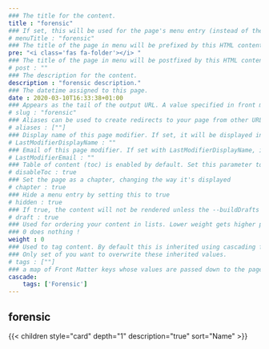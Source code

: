 ```yaml
---
### The title for the content.
title : "forensic"
### If set, this will be used for the page's menu entry (instead of the `title` attribute)
# menuTitle : "forensic"
### The title of the page in menu will be prefixed by this HTML content
pre: "<i class='fas fa-folder'></i> "
### The title of the page in menu will be postfixed by this HTML content
# post : ""
### The description for the content.
description : "forensic description."
### The datetime assigned to this page.
date : 2020-03-10T16:33:38+01:00
### Appears as the tail of the output URL. A value specified in front matter will override the segment of the URL based on the filename.
# slug : "forensic"
### Aliases can be used to create redirects to your page from other URLs.
# aliases : [""]
### Display name of this page modifier. If set, it will be displayed in the footer.
# LastModifierDisplayName : ""
### Email of this page modifier. If set with LastModifierDisplayName, it will be displayed in the footer
# LastModifierEmail : ""
### Table of content (toc) is enabled by default. Set this parameter to true to disable it.
# disableToc : true
### Set the page as a chapter, changing the way it's displayed
# chapter : true
### Hide a menu entry by setting this to true
# hidden : true
### If true, the content will not be rendered unless the --buildDrafts flag is passed to the hugo command.
# draft : true
### Used for ordering your content in lists. Lower weight gets higher precedence. So content with lower weight will come first.
### 0 does nothing !
weight : 0
### Used to tag content. By default this is inherited using cascading from _index.md files
### Only set of you want to overwrite these inherited values.
# tags : [""]
### a map of Front Matter keys whose values are passed down to the page’s descendants unless overwritten by self or a closer ancestor’s cascade. 
cascade:
    tags: ['Forensic']
---
```


## forensic

{{< children style="card" depth="1" description="true" sort="Name" >}}
